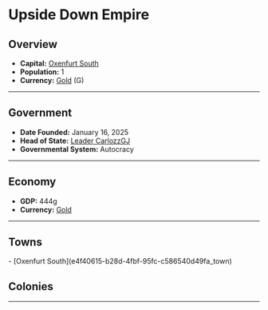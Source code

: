 <!--UNDEDITED FILE, remove this entire line if this file has been edited!-->
# <!--NAME-->Upside Down Empire<!--NAME-->

## Overview

- **Capital:** <!--CAPITAL_LINK-->[Oxenfurt South](e4f40615-b28d-4fbf-95fc-c586540d49fa_town)<!--CAPITAL_LINK-->
- **Population:** <!--POPULATION-->1<!--POPULATION-->
- **Currency:** <!--CURRENCY_LINK-->[Gold](Gold_currency)<!--CURRENCY_LINK--> (<!--CURRENCY_ABV-->G<!--CURRENCY_ABV-->)

---

## Government

- **Date Founded:** <!--FOUNDED-->January 16, 2025<!--FOUNDED-->
- **Head of State:** <!--LEADER_TITLE_LINK-->[Leader CarlozzGJ](CarlozzGJ_user)<!--LEADER_TITLE_LINK-->
- **Governmental System:** <!--GOVERNMENT-->Autocracy<!--GOVERNMENT-->

---

## Economy

- **GDP:** <!--GDP-->444g<!--GDP-->
- **Currency:** <!--CURRENCY_LINK-->[Gold](Gold_currency)<!--CURRENCY_LINK-->

---

## Towns

<!--TOWNS-->- [Oxenfurt South](e4f40615-b28d-4fbf-95fc-c586540d49fa_town)<!--TOWNS-->

## Colonies

<!--COLONIES--><!--COLONIES-->

---